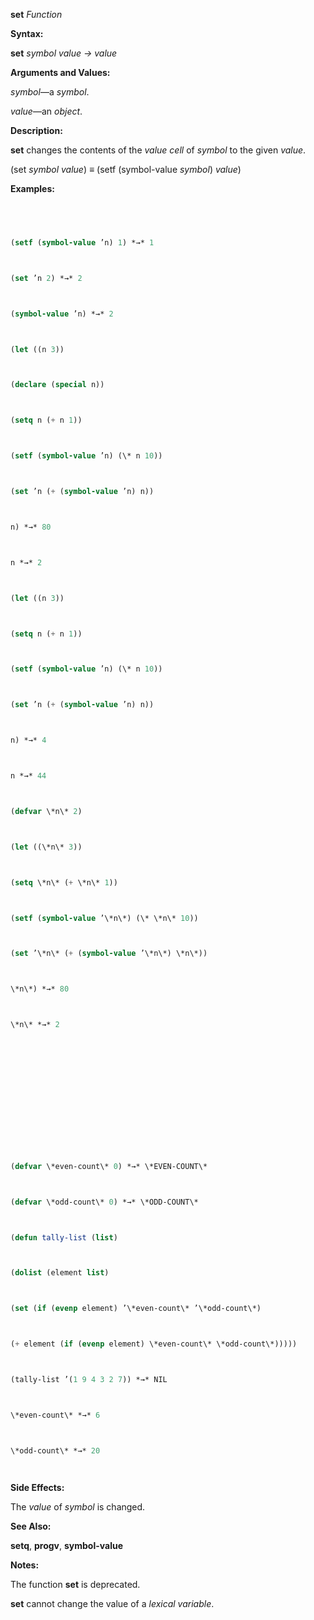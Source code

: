 **set** *Function* 



**Syntax:** 



**set** *symbol value → value* 



**Arguments and Values:** 



*symbol*—a *symbol*. 



*value*—an *object*. 



**Description:** 



**set** changes the contents of the *value cell* of *symbol* to the given *value*. 



(set *symbol value*) *≡* (setf (symbol-value *symbol*) *value*) 



**Examples:**
```lisp
 



(setf (symbol-value ’n) 1) *→* 1 



(set ’n 2) *→* 2 



(symbol-value ’n) *→* 2 



(let ((n 3)) 



(declare (special n)) 



(setq n (+ n 1)) 



(setf (symbol-value ’n) (\* n 10)) 



(set ’n (+ (symbol-value ’n) n)) 



n) *→* 80 



n *→* 2 



(let ((n 3)) 



(setq n (+ n 1)) 



(setf (symbol-value ’n) (\* n 10)) 



(set ’n (+ (symbol-value ’n) n)) 



n) *→* 4 



n *→* 44 



(defvar \*n\* 2) 



(let ((\*n\* 3)) 



(setq \*n\* (+ \*n\* 1)) 



(setf (symbol-value ’\*n\*) (\* \*n\* 10)) 



(set ’\*n\* (+ (symbol-value ’\*n\*) \*n\*)) 



\*n\*) *→* 80 



\*n\* *→* 2 







 



 



(defvar \*even-count\* 0) *→* \*EVEN-COUNT\* 



(defvar \*odd-count\* 0) *→* \*ODD-COUNT\* 



(defun tally-list (list) 



(dolist (element list) 



(set (if (evenp element) ’\*even-count\* ’\*odd-count\*) 



(+ element (if (evenp element) \*even-count\* \*odd-count\*))))) 



(tally-list ’(1 9 4 3 2 7)) *→* NIL 



\*even-count\* *→* 6 



\*odd-count\* *→* 20 




```
**Side Effects:** 



The *value* of *symbol* is changed. 



**See Also:** 



**setq**, **progv**, **symbol-value** 



**Notes:** 



The function **set** is deprecated. 



**set** cannot change the value of a *lexical variable*. 



